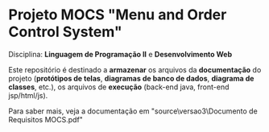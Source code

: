 # Projeto MOCS "Menu and Order Control System" 
Disciplina: **Linguagem de Programação II** e **Desenvolvimento Web**
 
Este repositório é destinado a **armazenar** os arquivos da **documentação** do projeto (**protótipos de telas**, **diagramas de banco de dados**, **diagrama de classes**, etc.), os arquivos de **execução** (back-end java, front-end jsp/html/js).

Para saber mais, veja a documentação em "source\versao3\Documento de Requisitos MOCS.pdf"
